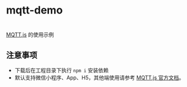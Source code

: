 # mqtt-demo
# 
[MQTT.js](https://github.com/mqttjs/MQTT.js) 的使用示例

## 注意事项

* 下载后在工程目录下执行 ``npm i`` 安装依赖
* 默认支持微信小程序、App、H5，其他端使用请参考 [MQTT.js 官方文档](https://github.com/mqttjs/MQTT.js)。